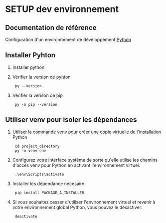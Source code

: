 # SETUP dev environnement

## Documentation de référence

Configuration d'un environnement de développement [Python](https://cloud.google.com/python/docs/setup)

## Installer Pyhton
1. Installer python
1. Vérifier la version de pyhton
        
        py --version
1. Vérifier la verison de pip

        py -m pip --version

## Utiliser venv pour isoler les dépendances
1. Utiliser la commande venv pour créer une copie virtuelle de l'installation Python

        cd project_directory
        py -m venv env
1. Configurez votre interface système de sorte qu'elle utilise les chemins d'accès venv pour Python en activant l'environnement virtuel.

        .\env\Scripts\activate

1. Installer les dépendance nécesaire

        pip install PACKAGE_A_INSTALLER

1. Si vous souhaitez cesser d'utiliser l'environnement virtuel et revenir à votre environnement global Python, vous pouvez le désactiver:

        deactivate
